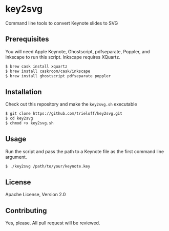 # key2svg

Command line tools to convert Keynote slides to SVG

## Prerequisites

You will need Apple Keynote, Ghostscript, pdfseparate, Poppler, and Inkscape to run this script. Inkscape requires XQuartz.

```bash
$ brew cask install xquartz 
$ brew install caskroom/cask/inkscape
$ brew install ghostscript pdfseparate poppler
```

## Installation

Check out this repository and make the `key2svg.sh` executable

```bash
$ git clone https://github.com/trieloff/key2svg.git
$ cd key2svg
$ chmod +x key2svg.sh
```

## Usage

Run the script and pass the path to a Keynote file as the first command line argument.

```bash
$ ./key2svg /path/to/your/keynote.key
```

## License

Apache License, Version 2.0

## Contributing

Yes, please. All pull request will be reviewed.